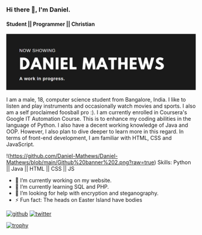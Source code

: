 ### Hi there 👋, I'm Daniel.
#### Student || Programmer || Christian
![Student || Programmer || Christian](https://github.com/Daniel-Mathews/Daniel-Mathews/blob/main/Github%20banner%201.png?raw=true)

I am a male, 18, computer science student from Bangalore, India. I like to listen and play instruments and occasionally watch movies and sports. I also am a self proclaimed foosball pro :). 
I am currently enrolled in Coursera's Google IT Automation Course. This is to enhance my coding abilities in the language of Python. I also have a decent working knowledge of Java and OOP. However, I also plan to dive deeper to learn more in this regard.
In terms of front-end development, I am familiar with HTML, CSS and JavaScript.


!(https://github.com/Daniel-Mathews/Daniel-Mathews/blob/main/Github%20banner%202.png?raw=true)
Skills: Python || Java || HTML || CSS || JS

- 🔭 I’m currently working on my website. 
- 🌱 I’m currently learning SQL and PHP. 
- 🤔 I’m looking for help with encryption and steganography. 
- ⚡ Fun fact: The heads on Easter Island have bodies 


[<img src='https://cdn.jsdelivr.net/npm/simple-icons@3.0.1/icons/github.svg' alt='github' height='40'>](https://github.com/Daniel-Mathews)  [<img src='https://cdn.jsdelivr.net/npm/simple-icons@3.0.1/icons/twitter.svg' alt='twitter' height='40'>](https://twitter.com/DanielMathewss)  

[![trophy](https://github-profile-trophy.vercel.app/?username=Daniel-Mathews)](https://github.com/ryo-ma/github-profile-trophy)



